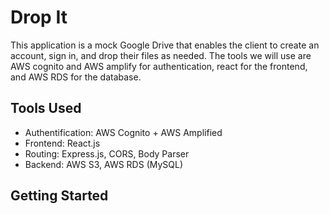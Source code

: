 # Drop It
This application is a mock Google Drive that enables the client to create an account, sign in, and drop their files as needed. The tools we will use are AWS cognito and AWS amplify for authentication, react for the frontend, and AWS RDS for the database.

## Tools Used
- Authentification: AWS Cognito + AWS Amplified
- Frontend: React.js
- Routing: Express.js, CORS, Body Parser
- Backend: AWS S3, AWS RDS (MySQL)

## Getting Started
